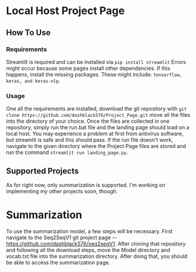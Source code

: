 # Local Host Project Page

## How To Use

### Requirements

Streamlit is required and can be installed via `pip install streamlit`
Errors might occur because some pages install other dependencies. If this happens, install the missing packages. These might include: `tensorflow, keras, and keras-nlp`.

### Usage

One all the requirements are installed, download the git repository with `git clone https://github.com/dashblack576/Project_Page.git` move all the files into the directory of your choice. Once the files are collected in one repository, simply run the run.bat file and the landing page should load on a local host. You may experience a problem at first from antivirus software, but streamlit is safe and this should pass. If the run file doesn't work, navigate to the given directory where the Project Page files are stored and run the command `streamlit run landing_page.py`. 

## Supported Projects

As for right now, only summarization is supported. I'm working on implementing my other projects soon, though.

# Summarization

To use the summarization model, a few steps will be necessary. First navigate to the Seq2SeqV1 git project page -- https://github.com/dashblack576/seq2seqV1. After cloning that repository and following all the download steps, move the Model directory and vocab.txt file into the summarization directory. After doing that, you should be able to access the summarization page.
